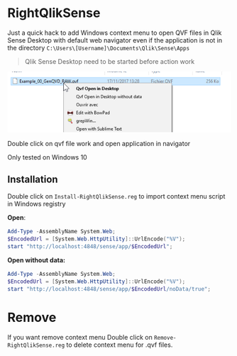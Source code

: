 # RightQlikSense


Just a quick hack to add Windows context menu to open QVF files in Qlik Sense Desktop with default web navigator even if the application is not in the directory `C:\Users\[Username]\Documents\Qlik\Sense\Apps`

> Qlik Sense Desktop need to be started before action work

![1511768444348](imgs/1511768444348.png)



Double click on qvf file work and open application in navigator



Only tested on Windows 10 




## Installation

Double click on `Install-RightQlikSense.reg` to import context menu script in Windows registry

**Open**:

```powershell
Add-Type -AssemblyName System.Web;
$EncodedUrl = [System.Web.HttpUtility]::UrlEncode("%V");
start "http://localhost:4848/sense/app/$EncodedUrl";
```

**Open without data:**

```powershell
Add-Type -AssemblyName System.Web;
$EncodedUrl = [System.Web.HttpUtility]::UrlEncode("%V");
start "http://localhost:4848/sense/app/$EncodedUrl/noData/true";
```



# Remove

If you want remove context menu Double click on `Remove-RightQlikSense.reg` to delete context menu for .qvf files.

